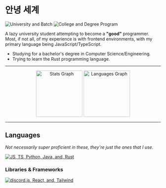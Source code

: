 # 안녕 세계

![University and Batch](https://img.shields.io/badge/DLSU-ID124-046A38)
![College and Degree Program](https://img.shields.io/badge/CCS-BSCS--NIS-046A38)

A lazy university student attempting to become a **"good"** programmer. Most, if not all, of my experience is with
frontend environments, with my primary language being JavaScript/TypeScript.

- Studying for a bachelor's degree in Computer Science/Engineering.
- Trying to learn the Rust programming language.

---

<div align="center">
  <img
    src="https://github-readme-stats.vercel.app/api?username=CielSachen&hide_title=false&hide_rank=false&show_icons=true&include_all_commits=true&count_private=true&disable_animations=false&theme=great-gatsby&locale=en&hide_border=true&custom_title=Stats"
    height="150"
    alt="Stats Graph"
  />
  <img
    src="https://github-readme-stats.vercel.app/api/top-langs?username=CielSachen&locale=en&hide_title=false&layout=compact&card_width=350&langs_count=5&theme=great-gatsby&hide_border=true"
    height="150"
    alt="Languages Graph"
  />
</div>

---

## Languages

_Not necessarily super proficient in these, they're just the ones that I use._

[![JS, TS, Python, Java, and, Rust](https://skillicons.dev/icons?i=js,ts,py,java,rust)](https://skillicons.dev)

### Libraries & Frameworks

[![discord.js, React, and, Tailwind](https://skillicons.dev/icons?i=discordjs,react,tailwind)](https://skillicons.dev)
